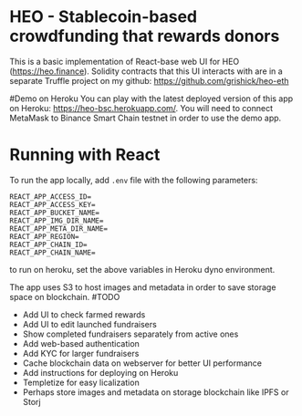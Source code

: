 # HEO - Stablecoin-based crowdfunding that rewards donors

This is a basic implementation of React-base web UI for HEO (https://heo.finance).
Solidity contracts that this UI interacts with are in a separate Truffle project on my github: https://github.com/grishick/heo-eth

#Demo on Heroku
You can play with the latest deployed version of this app on Heroku: https://heo-bsc.herokuapp.com/.
You will need to connect MetaMask to Binance Smart Chain testnet in order to use the demo app.

# Running with React
To run the app locally, add `.env` file with the following parameters:
```
REACT_APP_ACCESS_ID=
REACT_APP_ACCESS_KEY=
REACT_APP_BUCKET_NAME=
REACT_APP_IMG_DIR_NAME=
REACT_APP_META_DIR_NAME=
REACT_APP_REGION=
REACT_APP_CHAIN_ID=
REACT_APP_CHAIN_NAME=
```
to run on heroku, set the above variables in Heroku dyno environment.

The app uses S3 to host images and metadata in order to save storage space on blockchain. 
#TODO
* Add UI to check farmed rewards
* Add UI to edit launched fundraisers
* Show completed fundraisers separately from active ones
* Add web-based authentication
* Add KYC for larger fundraisers
* Cache blockchain data on webserver for better UI performance
* Add instructions for deploying on Heroku
* Templetize for easy licalization
* Perhaps store images and metadata on storage blockchain like IPFS or Storj